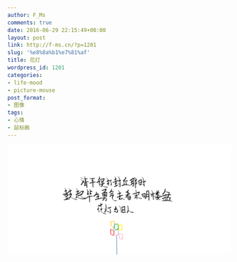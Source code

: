 ```yaml
---
author: F_Ms
comments: true
date: 2016-06-29 22:15:49+00:00
layout: post
link: http://f-ms.cn/?p=1201
slug: '%e8%8a%b1%e7%81%af'
title: 花灯
wordpress_id: 1201
categories:
- life-mood
- picture-mouse
post_format:
- 图像
tags:
- 心情
- 鼠标画
---
```


![20160629_清丰误打封丘那时鼓起毕生勇气去看宋明楼盘花灯与旧人](/img/post/wp/2016/06/20160629_清丰误打封丘那时鼓起毕生勇气去看宋明楼盘花灯与旧人.png)
